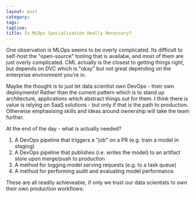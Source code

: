 ```yaml
---
layout: post
category:
tags:
tagline:
title: Is MLOps Specialisation Really Necessary?
---
```


One observation is MLOps seems to be overly complicated. Its difficult to self-host the "open-source" tooling that is availabe, and most of them are just overly complicated. CML actually is the closest to getting things right, but depends on DVC which is "okay" but not great depending on the enterprise environment you're in.

Maybe the thought is to just let data scientist own DevOps - their own deployments! Rather than the current pattern which is to stand up architecture, applications which abstract things out for them. I think there is value is relying on SaaS solutions - but only if that is the path to production. Otherwise emphasising skills and ideas around ownership will take the team further. 

At the end of the day - what is actually needed?

1. A DevOps pipeline that triggers a "job" on a PR (e.g. train a model in staging)
2. A DevOps pipeline that publishes (i.e. writes the model) to an artifact store upon merge/push to production
3. A method for logging model serving requests (e.g. to a task queue)
4. A method for performing audit and evaluating model performance

These are all readily achieveable, if only we trust our data scientists to own their own production workflows. 